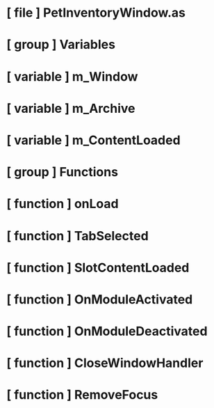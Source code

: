 # [ file ] PetInventoryWindow.as

# [ group ] Variables

# [ variable ] m_Window

# [ variable ] m_Archive

# [ variable ] m_ContentLoaded

# [ group ] Functions

# [ function ] onLoad

# [ function ] TabSelected

# [ function ] SlotContentLoaded

# [ function ] OnModuleActivated

# [ function ] OnModuleDeactivated

# [ function ] CloseWindowHandler

# [ function ] RemoveFocus


